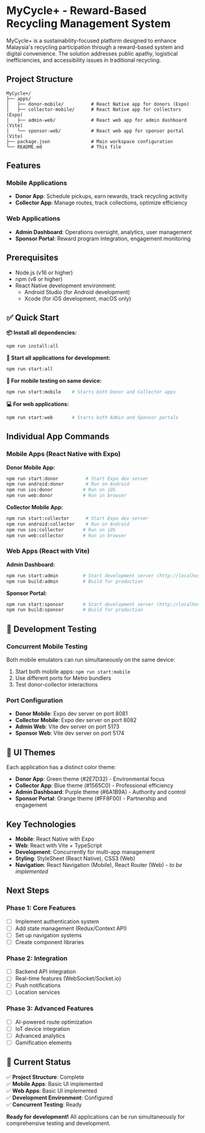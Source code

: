 # MyCycle+ - Reward-Based Recycling Management System

MyCycle+ is a sustainability-focused platform designed to enhance Malaysia's recycling participation through a reward-based system and digital convenience. The solution addresses public apathy, logistical inefficiencies, and accessibility issues in traditional recycling.

## Project Structure

```
MyCycle+/
├── apps/
│   ├── donor-mobile/          # React Native app for donors (Expo)
│   ├── collector-mobile/      # React Native app for collectors (Expo)
│   ├── admin-web/             # React web app for admin dashboard (Vite)
│   └── sponsor-web/           # React web app for sponsor portal (Vite)
├── package.json               # Main workspace configuration
└── README.md                  # This file
```

## Features

### Mobile Applications
- **Donor App**: Schedule pickups, earn rewards, track recycling activity
- **Collector App**: Manage routes, track collections, optimize efficiency

### Web Applications  
- **Admin Dashboard**: Operations oversight, analytics, user management
- **Sponsor Portal**: Reward program integration, engagement monitoring

## Prerequisites

- Node.js (v16 or higher)
- npm (v8 or higher)
- React Native development environment:
  - Android Studio (for Android development)
  - Xcode (for iOS development, macOS only)

## ✅ Quick Start

**📦 Install all dependencies:**
```bash
npm run install:all
```

**🚀 Start all applications for development:**
```bash
npm run start:all
```

**📱 For mobile testing on same device:**
```bash
npm run start:mobile    # Starts both Donor and Collector apps
```

**💻 For web applications:**
```bash
npm run start:web       # Starts both Admin and Sponsor portals
```

## Individual App Commands

### Mobile Apps (React Native with Expo)

**Donor Mobile App:**
```bash
npm run start:donor          # Start Expo dev server
npm run android:donor        # Run on Android
npm run ios:donor           # Run on iOS
npm run web:donor           # Run in browser
```

**Collector Mobile App:**
```bash
npm run start:collector      # Start Expo dev server
npm run android:collector    # Run on Android  
npm run ios:collector       # Run on iOS
npm run web:collector       # Run in browser
```

### Web Apps (React with Vite)

**Admin Dashboard:**
```bash
npm run start:admin         # Start development server (http://localhost:5173)
npm run build:admin         # Build for production
```

**Sponsor Portal:**
```bash
npm run start:sponsor       # Start development server (http://localhost:5174)
npm run build:sponsor       # Build for production
```

## 🎯 Development Testing

### Concurrent Mobile Testing
Both mobile emulators can run simultaneously on the same device:
1. Start both mobile apps: `npm run start:mobile`
2. Use different ports for Metro bundlers
3. Test donor-collector interactions

### Port Configuration
- **Donor Mobile**: Expo dev server on port 8081
- **Collector Mobile**: Expo dev server on port 8082
- **Admin Web**: Vite dev server on port 5173
- **Sponsor Web**: Vite dev server on port 5174

## 🎨 UI Themes

Each application has a distinct color theme:
- **Donor App**: Green theme (#2E7D32) - Environmental focus
- **Collector App**: Blue theme (#1565C0) - Professional efficiency
- **Admin Dashboard**: Purple theme (#6A1B9A) - Authority and control
- **Sponsor Portal**: Orange theme (#FF8F00) - Partnership and engagement

## Key Technologies

- **Mobile**: React Native with Expo
- **Web**: React with Vite + TypeScript
- **Development**: Concurrently for multi-app management
- **Styling**: StyleSheet (React Native), CSS3 (Web)
- **Navigation**: React Navigation (Mobile), React Router (Web) - *to be implemented*

## Next Steps

### Phase 1: Core Features
- [ ] Implement authentication system
- [ ] Add state management (Redux/Context API)
- [ ] Set up navigation systems
- [ ] Create component libraries

### Phase 2: Integration
- [ ] Backend API integration
- [ ] Real-time features (WebSocket/Socket.io)
- [ ] Push notifications
- [ ] Location services

### Phase 3: Advanced Features
- [ ] AI-powered route optimization
- [ ] IoT device integration
- [ ] Advanced analytics
- [ ] Gamification elements

## 🚧 Current Status

✅ **Project Structure**: Complete  
✅ **Mobile Apps**: Basic UI implemented  
✅ **Web Apps**: Basic UI implemented  
✅ **Development Environment**: Configured  
✅ **Concurrent Testing**: Ready  

**Ready for development!** All applications can be run simultaneously for comprehensive testing and development. 